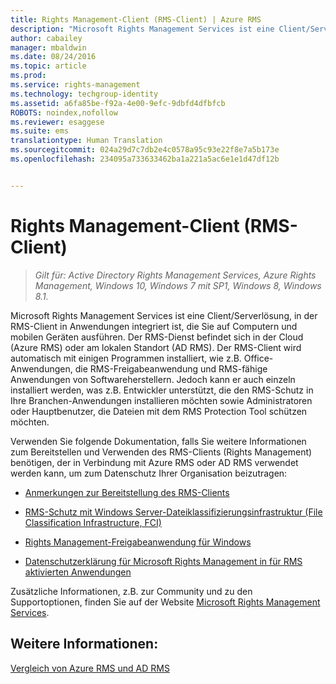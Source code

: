 ```yaml
---
title: Rights Management-Client (RMS-Client) | Azure RMS
description: "Microsoft Rights Management Services ist eine Client/Serverlösung, in der RMS-Client in Anwendungen integriert ist, die Sie auf Computern und mobilen Geräten ausführen. Der RMS-Dienst befindet sich in der Cloud (Azure RMS) oder am lokalen Standort (AD RMS). Der RMS-Client wird automatisch mit einigen Programmen installiert, wie z.B. Office-Anwendungen, die RMS-Freigabeanwendung und RMS-fähige Anwendungen von Softwareherstellern. Jedoch kann er auch einzeln installiert werden, was z.B. Entwickler unterstützt, die den RMS-Schutz in Ihre Branchen-Anwendungen installieren möchten sowie Administratoren oder Hauptbenutzer, die Dateien mit dem RMS Protection Tool schützen möchten."
author: cabailey
manager: mbaldwin
ms.date: 08/24/2016
ms.topic: article
ms.prod: 
ms.service: rights-management
ms.technology: techgroup-identity
ms.assetid: a6fa85be-f92a-4e00-9efc-9dbfd4dfbfcb
ROBOTS: noindex,nofollow
ms.reviewer: esaggese
ms.suite: ems
translationtype: Human Translation
ms.sourcegitcommit: 024a29d7c7db2e4c0578a95c93e22f8e7a5b173e
ms.openlocfilehash: 234095a733633462ba1a221a5ac6e1e1d47df12b


---
```


# Rights Management-Client (RMS-Client)

>*Gilt für: Active Directory Rights Management Services, Azure Rights Management, Windows 10, Windows 7 mit SP1, Windows 8, Windows 8.1.*

Microsoft Rights Management Services ist eine Client/Serverlösung, in der RMS-Client in Anwendungen integriert ist, die Sie auf Computern und mobilen Geräten ausführen. Der RMS-Dienst befindet sich in der Cloud (Azure RMS) oder am lokalen Standort (AD RMS). Der RMS-Client wird automatisch mit einigen Programmen installiert, wie z.B. Office-Anwendungen, die RMS-Freigabeanwendung und RMS-fähige Anwendungen von Softwareherstellern. Jedoch kann er auch einzeln installiert werden, was z.B. Entwickler unterstützt, die den RMS-Schutz in Ihre Branchen-Anwendungen installieren möchten sowie Administratoren oder Hauptbenutzer, die Dateien mit dem RMS Protection Tool schützen möchten.

Verwenden Sie folgende Dokumentation, falls Sie weitere Informationen zum Bereitstellen und Verwenden des RMS-Clients (Rights Management) benötigen, der in Verbindung mit Azure RMS oder AD RMS verwendet werden kann, um zum Datenschutz Ihrer Organisation beizutragen:

- [Anmerkungen zur Bereitstellung des RMS-Clients](client-deployment-notes.md)

- [RMS-Schutz mit Windows Server-Dateiklassifizierungsinfrastruktur (File Classification Infrastructure, FCI)](configure-fci.md)

- [Rights Management-Freigabeanwendung für Windows](sharing-app-windows.md)

- [Datenschutzerklärung für Microsoft Rights Management in für RMS aktivierten Anwendungen](privacy-statement-rms-enlightened-applications.md)


Zusätzliche Informationen, z.B. zur Community und zu den Supportoptionen, finden Sie auf der Website [Microsoft Rights Management Services](https://www.microsoft.com/rms).

## Weitere Informationen:
[Vergleich von Azure RMS und AD RMS](../understand-explore/compare-azure-rms-ad-rms.md)



<!--HONumber=Aug16_HO4-->



